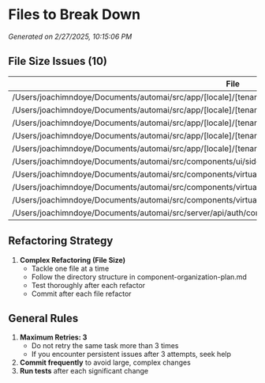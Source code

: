 # Files to Break Down

_Generated on 2/27/2025, 10:15:06 PM_

## File Size Issues (10)

| File | Lines |
| ---- | ----- |
| /Users/joachimndoye/Documents/automai/src/app/[locale]/[tenant]/development/projects/page.tsx | 431 |
| /Users/joachimndoye/Documents/automai/src/app/[locale]/[tenant]/development/usecases/edit/[useCaseId]/page.tsx | 381 |
| /Users/joachimndoye/Documents/automai/src/app/[locale]/[tenant]/development/usecases/page.tsx | 322 |
| /Users/joachimndoye/Documents/automai/src/app/[locale]/[tenant]/hosts/page.tsx | 385 |
| /Users/joachimndoye/Documents/automai/src/app/[locale]/[tenant]/virtualization/page.tsx | 380 |
| /Users/joachimndoye/Documents/automai/src/components/ui/sidebar.tsx | 776 |
| /Users/joachimndoye/Documents/automai/src/components/virtualization/Overview/ConnectForm.tsx | 363 |
| /Users/joachimndoye/Documents/automai/src/components/virtualization/Overview/ConnectionForm.tsx | 370 |
| /Users/joachimndoye/Documents/automai/src/components/virtualization/Terminal.tsx | 367 |
| /Users/joachimndoye/Documents/automai/src/server/api/auth/controller.ts | 779 |


## Refactoring Strategy

1. **Complex Refactoring (File Size)**
   - Tackle one file at a time
   - Follow the directory structure in component-organization-plan.md
   - Test thoroughly after each refactor
   - Commit after each file refactor

## General Rules

1. **Maximum Retries: 3**
   - Do not retry the same task more than 3 times
   - If you encounter persistent issues after 3 attempts, seek help
2. **Commit frequently** to avoid large, complex changes
3. **Run tests** after each significant change
